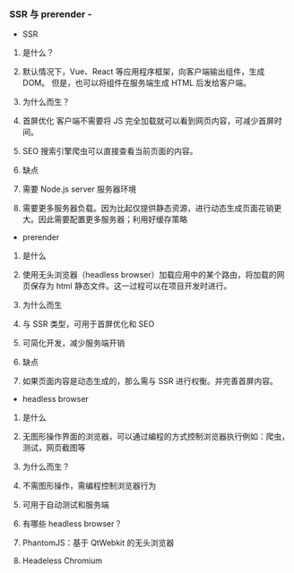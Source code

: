 ### SSR 与 prerender - 

- SSR
1. 是什么？
  1. 默认情况下，Vue、React 等应用程序框架，向客户端输出组件，生成 DOM。
     但是，也可以将组件在服务端生成 HTML 后发给客户端。

2. 为什么而生？
  1. 首屏优化
     客户端不需要将 JS 完全加载就可以看到网页内容，可减少首屏时间。

  2. SEO
     搜索引擎爬虫可以直接查看当前页面的内容。

3. 缺点
  1. 需要 Node.js server 服务器环境
  2. 需要更多服务器负载。因为比起仅提供静态资源，进行动态生成页面花销更大。因此需要配置更多服务器；利用好缓存策略

- prerender
1. 是什么
  1. 使用无头浏览器（headless browser）加载应用中的某个路由，将加载的网页保存为 html 静态文件。这一过程可以在项目开发时进行。

2. 为什么而生
  1. 与 SSR 类型，可用于首屏优化和 SEO
  2. 可简化开发，减少服务端开销

3. 缺点
  1. 如果页面内容是动态生成的，那么需与 SSR 进行权衡。并完善首屏内容。

- headless browser
1. 是什么
  1. 无图形操作界面的浏览器，可以通过编程的方式控制浏览器执行例如：爬虫，测试，网页截图等

2. 为什么而生？
  1. 不需图形操作，需编程控制浏览器行为
  2. 可用于自动测试和服务端

3. 有哪些 headless browser？
  1. PhantomJS：基于 QtWebkit 的无头浏览器
  2. Headeless Chromium

